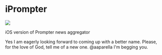 iPrompter
=========

![](https://travis-ci.org/aaparella/iPrompter.svg?branch=master)

iOS version of Prompter news aggregator

Yes I am eagerly looking forward to coming up with a better name. Please, for the love of God, tell me of a new one. @aaparella I'm begging you. 
